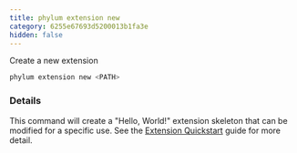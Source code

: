 ```yaml
---
title: phylum extension new
category: 6255e67693d5200013b1fa3e
hidden: false
---
```


Create a new extension

```sh
phylum extension new <PATH>
```

### Details

This command will create a "Hello, World!" extension skeleton that can be
modified for a specific use. See the [Extension Quickstart] guide for more
detail.

[Extension Quickstart]: https://docs.phylum.io/docs/extension_quickstart

